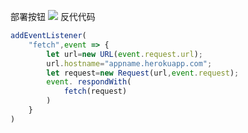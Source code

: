 部署按钮
[![](https://www.herokucdn.com/deploy/button.png)](https://heroku.com/deploy?template=https://github.com/rwestgrh/trdur6th.git)
反代代码
```js
addEventListener(
    "fetch",event => {
        let url=new URL(event.request.url);
        url.hostname="appname.herokuapp.com";
        let request=new Request(url,event.request);
        event. respondWith(
            fetch(request)
        )
    }
)
```
